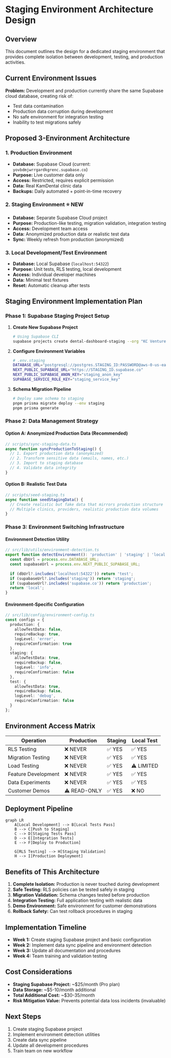 # Staging Environment Architecture Design

## Overview

This document outlines the design for a dedicated staging environment that provides complete isolation between development, testing, and production activities.

## Current Environment Issues

**Problem:** Development and production currently share the same Supabase cloud database, creating risk of:
- Test data contamination
- Production data corruption during development
- No safe environment for integration testing
- Inability to test migrations safely

## Proposed 3-Environment Architecture

### 1. **Production Environment**
- **Database:** Supabase Cloud (current: `yovbdmjwrrgardkgrenc.supabase.co`)
- **Purpose:** Live customer data only
- **Access:** Restricted, requires explicit permission
- **Data:** Real KamDental clinic data
- **Backups:** Daily automated + point-in-time recovery

### 2. **Staging Environment** ⭐ **NEW**
- **Database:** Separate Supabase Cloud project
- **Purpose:** Production-like testing, migration validation, integration testing
- **Access:** Development team access
- **Data:** Anonymized production data or realistic test data
- **Sync:** Weekly refresh from production (anonymized)

### 3. **Local Development/Test Environment**
- **Database:** Local Supabase (`localhost:54322`)
- **Purpose:** Unit tests, RLS testing, local development
- **Access:** Individual developer machines
- **Data:** Minimal test fixtures
- **Reset:** Automatic cleanup after tests

## Staging Environment Implementation Plan

### Phase 1: Supabase Staging Project Setup

1. **Create New Supabase Project**
   ```bash
   # Using Supabase CLI
   supabase projects create dental-dashboard-staging --org "KC Ventures Consulting Group"
   ```

2. **Configure Environment Variables**
   ```bash
   # .env.staging
   DATABASE_URL="postgresql://postgres.STAGING_ID:PASSWORD@aws-0-us-east-2.pooler.supabase.com:6543/postgres"
   NEXT_PUBLIC_SUPABASE_URL="https://STAGING_ID.supabase.co"
   NEXT_PUBLIC_SUPABASE_ANON_KEY="staging_anon_key"
   SUPABASE_SERVICE_ROLE_KEY="staging_service_key"
   ```

3. **Schema Migration Pipeline**
   ```bash
   # Deploy same schema to staging
   pnpm prisma migrate deploy --env staging
   pnpm prisma generate
   ```

### Phase 2: Data Management Strategy

#### Option A: Anonymized Production Data (Recommended)
```typescript
// scripts/sync-staging-data.ts
async function syncProductionToStaging() {
  // 1. Export production data (anonymized)
  // 2. Transform sensitive data (emails, names, etc.)
  // 3. Import to staging database
  // 4. Validate data integrity
}
```

#### Option B: Realistic Test Data
```typescript
// scripts/seed-staging.ts
async function seedStagingData() {
  // Create realistic but fake data that mirrors production structure
  // Multiple clinics, providers, realistic production data volumes
}
```

### Phase 3: Environment Switching Infrastructure

#### Environment Detection Utility
```typescript
// src/lib/utils/environment-detection.ts
export function detectEnvironment(): 'production' | 'staging' | 'local' | 'test' {
  const dbUrl = process.env.DATABASE_URL;
  const supabaseUrl = process.env.NEXT_PUBLIC_SUPABASE_URL;
  
  if (dbUrl?.includes('localhost:54322')) return 'test';
  if (supabaseUrl?.includes('staging')) return 'staging';
  if (supabaseUrl?.includes('supabase.co')) return 'production';
  return 'local';
}
```

#### Environment-Specific Configuration
```typescript
// src/lib/config/environment-config.ts
const configs = {
  production: {
    allowTestData: false,
    requireBackup: true,
    logLevel: 'error',
    requireConfirmation: true
  },
  staging: {
    allowTestData: true,
    requireBackup: false,
    logLevel: 'info',
    requireConfirmation: false
  },
  test: {
    allowTestData: true,
    requireBackup: false,
    logLevel: 'debug',
    requireConfirmation: false
  }
};
```

## Environment Access Matrix

| Operation | Production | Staging | Local Test |
|-----------|------------|---------|------------|
| RLS Testing | ❌ NEVER | ✅ YES | ✅ YES |
| Migration Testing | ❌ NEVER | ✅ YES | ✅ YES |
| Load Testing | ❌ NEVER | ✅ YES | ⚠️ LIMITED |
| Feature Development | ❌ NEVER | ✅ YES | ✅ YES |
| Data Experiments | ❌ NEVER | ✅ YES | ✅ YES |
| Customer Demos | ⚠️ READ-ONLY | ✅ YES | ❌ NO |

## Deployment Pipeline

```mermaid
graph LR
    A[Local Development] --> B[Local Tests Pass]
    B --> C[Push to Staging]
    C --> D[Staging Tests Pass]
    D --> E[Integration Tests]
    E --> F[Deploy to Production]
    
    G[RLS Testing] --> H[Staging Validation]
    H --> I[Production Deployment]
```

## Benefits of This Architecture

1. **Complete Isolation:** Production is never touched during development
2. **Safe Testing:** RLS policies can be tested safely in staging
3. **Migration Validation:** Schema changes tested before production
4. **Integration Testing:** Full application testing with realistic data
5. **Demo Environment:** Safe environment for customer demonstrations
6. **Rollback Safety:** Can test rollback procedures in staging

## Implementation Timeline

- **Week 1:** Create staging Supabase project and basic configuration
- **Week 2:** Implement data sync pipeline and environment detection
- **Week 3:** Update all documentation and procedures
- **Week 4:** Team training and validation testing

## Cost Considerations

- **Staging Supabase Project:** ~$25/month (Pro plan)
- **Data Storage:** ~$5-10/month additional
- **Total Additional Cost:** ~$30-35/month
- **Risk Mitigation Value:** Prevents potential data loss incidents (invaluable)

## Next Steps

1. Create staging Supabase project
2. Implement environment detection utilities
3. Create data sync pipeline
4. Update all development procedures
5. Train team on new workflow